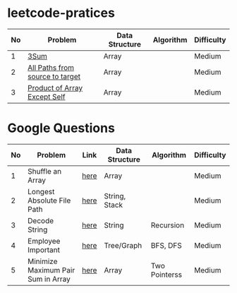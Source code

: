 # leetcode-pratices

| No  | Problem                                                                     | Data Structure | Algorithm | Difficulty |
| --- | --------------------------------------------------------------------------- | -------------- | --------- | ---------- |
| 1   | [3Sum](./Array/Medium/Three_Sums)                                           | Array          |           | Medium     |
| 2   | [All Paths from source to target](./Array/Medium/All_paths_from_source)     | Array          |           | Medium     |
| 3   | [Product of Array Except Self](./Array/Medium/Product_of_array_except_self) | Array          |           | Medium     |

# Google Questions

| No  | Problem                            | Link                                                       | Data Structure | Algorithm     | Difficulty |
| --- | ---------------------------------- | ---------------------------------------------------------- | -------------- | ------------- | ---------- |
| 1   | Shuffle an Array                   | [here](./Google/Medium/Shuffle_an_array)                   | Array          |               | Medium     |
| 2   | Longest Absolute File Path         | [here](./Google/Medium/Longest_absolute_file_path)         | String, Stack  |               | Medium     |
| 3   | Decode String                      | [here](./Google/Medium/Decode_string)                      | String         | Recursion     | Medium     |
| 4   | Employee Important                 | [here](./Google/Medium/Employee_importance)                | Tree/Graph     | BFS, DFS      | Medium     |
| 5   | Minimize Maximum Pair Sum in Array | [here](./Google/Medium/Minimize_Maximum_Pair_Sum_in_Array) | Array          | Two Pointerss | Medium     |
